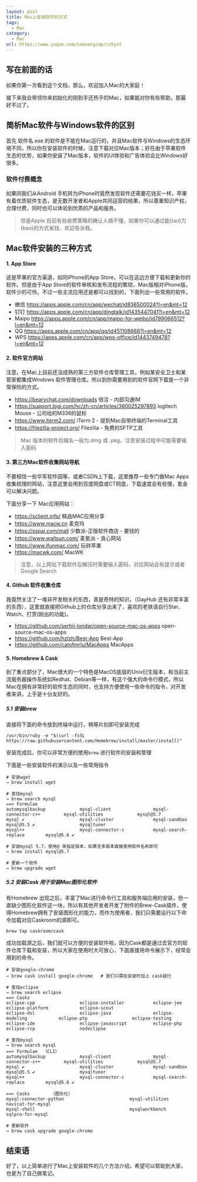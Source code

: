 ```yaml
---
layout: post
title: Mac上安装软件的方式
tags:
  - Mac
category:
  - Mac
url: https://www.yuque.com/samzong/ap/cx5yst
---
```



## 写在前面的话

如果你第一次看到这个文档，那么，欢迎加入Mac的大家庭！

接下来我会带领你来初始化的刚到手还热乎的Mac，如果能对你有些帮助，那最好不过了。

## 简析Mac软件与Windows软件的区别

首先 软件名.exe 的软件是不能在Mac运行的，并且Mac软件与Windows的生态环境不同，所以你在安装软件的时候，注意下载对应Mac版本；好在由于苹果软件生态的优势，如果你安装了Mac版本，软件的UI体验和广告体验会比Windows好很多。

### 软件付费概念

如果同我们从Android 手机转为iPhone时竟然发现软件还需要花钱买一样，苹果有着优质软件生态，是无数开发者和Apple共同运营的结果，所以尊重知识产权，合理付费，同时也可以体验到优质的产品和服务。

> 但是Apple 目前有些收费策略的确让人搞不懂，如果你可以通过能(tao)力(bao)的方式省钱，欢迎告诉我。

## Mac软件安装的三种方式

#### 1. App Store

这是苹果的官方渠道，如同iPhone的App Store，可以在这边方便下载和更新你的软件。但是由于App Store的软件审核和发布流程的繁琐，Mac版相对iPhone版，软件少的可怜，不过一些主流应用还是都可以找到的，下面列出一些常用的软件。

- 微信 <https://apps.apple.com/cn/app/wechat/id836500024?l=en&mt=12>
- 钉钉 <https://apps.apple.com/cn/app/dingtalk/id1435447041?l=en&mt=12>
- Maipo <https://apps.apple.com/cn/app/maipo-for-weibo/id789066512?l=en&mt=12>
- QQ  <https://apps.apple.com/cn/app/qq/id451108668?l=en&mt=12>
- WPS <https://apps.apple.com/cn/app/wps-office/id1443749478?l=en&mt=12>

#### 2. 软件官方网站

注意，在Mac上目前还没成熟的第三方软件仓库管理工具，例如某安全卫士和某管家都集成Windows 软件管理仓库。所以到你需要用到的软件官网下载是一个非常保险的方式。

- <https://bearychat.com/downloads>  倍洽 - 内部沟通IM
- <https://support.logi.com/hc/zh-cn/articles/360025297893>  logitech Mouse - 公司给的M336的鼠标
- <https://www.iterm2.com/>  iTerm 2 - 提到Mac自带终端的Terminal工具
- <https://filezilla-project.org/>  Filezilla - 免费的SFTP工具

> Mac 版本的软件后缀名一般为.dmg 或 .pkg，注意安装过程中可能需要输入密码

#### 3. 第三方Mac软件收集网站导航

不要相信一些华军软件园等，或者CSDN上下载，这里推荐一些专门做Mac Apps收集梳理的网站，注意这里会用到百度网盘或CT网盘，下载速度会有些慢，氪金可以解决问题。

下面分享一下 Mac应用网站：

- <https://xclient.info/>  精品MAC应用分享
- <https://www.macw.cn>  麦克坞
- <https://sspai.com/mall>  少数派-正版软件商店 - 要钱的
- <https://www.waitsun.com/> 麦氪派 - 良心网站
- <https://www.ifunmac.com/>  玩转苹果
- <https://macwk.com/> MacWK

> 注意，以上网站下载软件后解压时需要输入密码，对应网站会有提示或者Google Search

#### 4. Github 软件收集仓库

我竟然关注了一堆非开发相关的东西，真是奇特的知识。（GayHub 还有非常丰富的东西），这里就直接把Github上的仓库分享出来了，喜欢的老铁请自行Star、Watch、打赏(刚出的功能)。

- <https://github.com/serhii-londar/open-source-mac-os-apps>  open-source-mac-os-apps
- <https://github.com/hzlzh/Best-App>  Best-App
- <https://github.com/catofmrlu/MacApps>  MacApps

#### 5. Homebrew & Cask

到了重点部分了，Mac很大的一个特色是MacOS底层的Unix衍生版本，和当前主流服务器操作系统如Redhat、Debian等一样，有这个强大的命令行模式，所以Mac在拥有非常好的软件生态的同时，也支持方便使用一些命令的指令，对开发者来讲，上手是十分友好的。

##### 5.1 安装brew

直接将下面的命令放到终端中运行，稍等片刻即可安装完成

```shell
/usr/bin/ruby -e "$(curl -fsSL https://raw.githubusercontent.com/Homebrew/install/master/install)"
```

安装完成后，你可以非常方便的使用`brew` 进行软件的安装和管理

下面是一些安装软件的演示以及一些常用指令

```shell
# 安装wget
→ brew install wget

# 查找mysql
→ brew search mysql
==> Formulae
automysqlbackup             mysql-client                mysql-connector-c++         mysql-utilities             mysql@5.7
mysql ✔                     mysql-cluster               mysql-sandbox               mysql@5.5 ✔                 mysqltuner
mysql++                     mysql-connector-c           mysql-search-replace        mysql@5.6 ✔

# 安装mysql 5.7，使用@ 来指定版本，如果无多版本直接使用软件名称即可
→ brew install mysql@5.7

# 更新一个软件
→ brew upgrade wget
```

##### 5.2 安装Cask 用于安装Mac图形化软件

有Homebrew 出现之后，丰富了Mac进行命令行工具和服务端应用的安装，但一直缺少图形化软件这一块，所以有其他开发者开发了附件的Brew-Cask插件，使得Homebrew拥有了安装图形化的能力，而作为使用者，我们只需要运行以下命令加载对应Caskroom的源即可。

```shell
brew tap caskroom/cask
```

成功加载源之后，我们就可以方便的安装软件啦，因为Cask都是通过去官方的软件仓库下载和安装，所以大家在使用时大可放心，下面直接用命令展示下，经常会用到的命令。

```shell
# 安装google-chrome
→ brew cask install google-chrome   # 我们只需在安装时加上 cask就行

# 查找eclipse
→ brew search eclipse
==> Casks
eclipse-cpp                 eclipse-installer           eclipse-jee                 eclipse-platform            eclipse-scout
eclipse-dsl                 eclipse-java                eclipse-modeling            eclipse-ptp                 eclipse-testing
eclipse-ide                 eclipse-javascript          eclipse-php                 eclipse-rcp                 nodeclipse

# 查找mysql 
→ brew search mysql
==> Formulae  （CLI）
automysqlbackup             mysql-client                mysql-connector-c++         mysql-utilities             mysql@5.7
mysql ✔                     mysql-cluster               mysql-sandbox               mysql@5.5 ✔                 mysqltuner
mysql++                     mysql-connector-c           mysql-search-replace        mysql@5.6 ✔

==> Casks        （图形化）
mysql-connector-python                         mysql-utilities                                navicat-for-mysql
mysql-shell                                    mysqlworkbench                                 sqlpro-for-mysql

# 更新软件 
→ brew cask upgrade google-chrome
```

## 结束语

好了，以上简单进行了Mac上安装软件的几个方法介绍，希望可以帮助到大家，也是为了自己做笔记。
